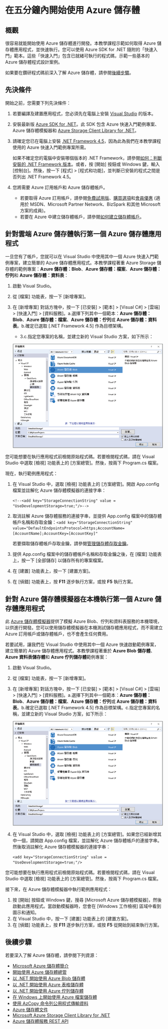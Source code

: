 <properties 
	pageTitle="在五分鐘內開始使用 Azure 儲存體 | Microsoft Azure" 
	description="使用 Azure 儲存體快速入門、Visual Studio 和 Azure 儲存體模擬器，快速掌握 Microsoft Azure Blob、資料表和佇列。在五分鐘內執行第一個 Azure 儲存體應用程式" 
	services="storage" 
	documentationCenter=".net" 
	authors="tamram" 
	manager="carmonm" 
	editor="tysonn"/>

<tags 
	ms.service="storage" 
	ms.workload="storage" 
	ms.tgt_pltfrm="na" 
	ms.devlang="dotnet" 
	ms.topic="get-started-article" 
	ms.date="07/21/2016"
	ms.author="tamram"/>

# 在五分鐘內開始使用 Azure 儲存體 

## 概觀

很容易就能開始使用 Azure 儲存體進行開發。本教學課程示範如何取得 Azure 儲存體應用程式，並快速執行。您可以使用 Azure SDK for .NET 隨附的「快速入門」範本。這些「快速入門」包含已就緒可執行的程式碼，示範一些基本的 Azure 儲存體程式設計案例。

如果要在鑽研程式碼前深入了解 Azure 儲存體，請參閱[後續步驟](#next-steps)。

## 先決條件

開始之前，您需要下列先決條件：

1. 若要編譯及建置應用程式，您必須先在電腦上安裝 [Visual Studio](https://www.visualstudio.com/) 的版本。

2. 安裝最新版 [Azure SDK for .NET](https://azure.microsoft.com/downloads/)。此 SDK 包含 Azure 快速入門範例專案、Azure 儲存體模擬器和 [Azure Storage Client Library for .NET](https://msdn.microsoft.com/library/azure/dn261237.aspx)。

3. 請確定您已在電腦上安裝 [.NET Framework 4.5](http://www.microsoft.com/download/details.aspx?id=30653)，因為此為我們在本教學課程使用的 Azure 快速入門範例專案所需。

	如果不確定您的電腦中安裝哪個版本的 .NET Framework，請參閱[如何：判斷安裝的 .NET Framework 版本](https://msdn.microsoft.com/vstudio/hh925568.aspx)。或者，按 [開始] 按鈕或 Windows 鍵，輸入 [控制台]。然後，按一下 [程式] > [程式和功能]，並判斷已安裝的程式之間是否列出 .NET Framework 4.5。

4. 您將需要 Azure 訂用帳戶和 Azure 儲存體帳戶。

    - 若要取得 Azure 訂用帳戶，請參閱[免費試用版](https://azure.microsoft.com/pricing/free-trial/)、[購買選項](https://azure.microsoft.com/pricing/purchase-options/)和[會員優惠](https://azure.microsoft.com/pricing/member-offers/) (適用於 MSDN、Microsoft Partner Network、BizSpark 和其他 Microsoft 方案的成員)。
    - 若要在 Azure 中建立儲存體帳戶，請參閱[如何建立儲存體帳戶](storage-create-storage-account.md#create-a-storage-account)。

## 針對雲端 Azure 儲存體執行第一個 Azure 儲存體應用程式

一旦您有了帳戶，您就可以在 Visual Studio 中使用其中一個 Azure 快速入門範例專案，建立簡單的 Azure 儲存體應用程式。本教學課程著重 Azure Storage 儲存體的範例專案：**Azure 儲存體：Blob**、**Azure 儲存體：檔案**、**Azure 儲存體：佇列**和 **Azure 儲存體：資料表**：

1. 啟動 Visual Studio。
2. 從 [檔案] 功能表，按一下 [新增專案]。
3. 在 [新增專案] 對話方塊中，按一下 [已安裝] > [範本] > [Visual C#] > [雲端] > [快速入門] > [資料服務]。a.選擇下列其中一個範本：**Azure 儲存體：Blob**、**Azure 儲存體：檔案**、**Azure 儲存體：佇列**或 **Azure 儲存體：資料表**。b.確定已選取 [.NET Framework 4.5] 作為目標架構。
	- 3\.c.指定您專案的名稱，並建立新的 Visual Studio 方案，如下所示：
	
	![Azure 快速入門][Image1]

您可能想要在執行應用程式前檢閱原始程式碼。若要檢閱程式碼，請在 Visual Studio 中選取 [檢視] 功能表上的 [方案總管]。然後，按兩下 Program.cs 檔案。

現在，執行範例應用程式：

1.	在 Visual Studio 中，選取 [檢視] 功能表上的 [方案總管]。開啟 App.config 檔案並註解化 Azure 儲存體模擬器的連接字串：

	`<!--<add key="StorageConnectionString" value = "UseDevelopmentStorage=true;"/>-->`

2.	取消註解 Azure 儲存體服務的連接字串，並提供 App.config 檔案中的儲存體帳戶名稱和存取金鑰：`<add key="StorageConnectionString" value="DefaultEndpointsProtocol=https;AccountName=[AccountName];AccountKey=[AccountKey]"`

	若要擷取儲存體帳戶存取金鑰，請參閱[管理儲存體存取金鑰](storage-create-storage-account.md#manage-your-storage-access-keys)。

3.	提供 App.config 檔案中的儲存體帳戶名稱和存取金鑰之後，在 [檔案] 功能表上，按一下 [全部儲存] 以儲存所有的專案檔案。
4.	在 [建置] 功能表上，按一下 [建置方案]。
5.	在 [偵錯] 功能表上，按 **F11** 逐步執行方案，或按 **F5** 執行方案。


## 針對 Azure 儲存體模擬器在本機執行第一個 Azure 儲存體應用程式

此 [Azure 儲存體模擬器](storage-use-emulator.md)提供了模擬 Azure Blob、佇列和資料表服務的本機環境，以供進行開發。您可以使用儲存體模擬器在本機測試儲存體應用程式，而不需建立 Azure 訂用帳戶或儲存體帳戶，也不會產生任何費用。

若要試用，讓我們在 Visual Studio 中使用其中一個 Azure 快速啟動範例專案，建立簡單的 Azure 儲存體應用程式。本教學課程著重於 **Azure Blob 儲存體**、**Azure 資料表儲存體**和 **Azure 佇列儲存體**範例專案：

1. 啟動 Visual Studio。
2. 從 [檔案] 功能表，按一下 [新增專案]。
3. 在 [新增專案] 對話方塊中，按一下 [已安裝] > [範本] > [Visual C#] > [雲端] > [快速入門] > [資料服務]。a.選擇下列其中一個範本：**Azure 儲存體：Blob**、**Azure 儲存體：檔案**、**Azure 儲存體：佇列**或 **Azure 儲存體：資料表**。b.確定已選取 [.NET Framework 4.5] 作為目標架構。c.指定您專案的名稱，並建立新的 Visual Studio 方案，如下所示：
	
	![Azure 快速入門][Image1]

4.	在 Visual Studio 中，選取 [檢視] 功能表上的 [方案總管]。如果您已經新增其中一個，請開啟 App.config 檔案，並註解化 Azure 儲存體帳戶的連接字串。然後取消註解化 Azure 儲存體模擬器的連接字串：

	`<add key="StorageConnectionString" value = "UseDevelopmentStorage=true;"/>`

您可能想要在執行應用程式前檢閱原始程式碼。若要檢閱程式碼，請在 Visual Studio 中選取 [檢視] 功能表上的 [方案總管]。然後，按兩下 Program.cs 檔案。

接下來，在 Azure 儲存體模擬器中執行範例應用程式：

1.	按 [開始] 按鈕或 Windows 鍵，搜尋 [Microsoft Azure 儲存體模擬器]，然後啟動此應用程式。當啟動模擬器時，您會在 [Windows 工作檢視] 區域中看到圖示和通知。
2.	在 Visual Studio 中，按一下 [建置] 功能表上的 [建置方案]。
3.	在 [偵錯] 功能表上，按 **F11** 逐步執行方案，或按 **F5** 從開始到結束執行方案。

## 後續步驟

若要深入了解 Azure 儲存體，請參閱下列資源：

* [Microsoft Azure 儲存體簡介](storage-introduction.md)
* [開始使用 Azure 儲存體總管](../vs-azure-tools-storage-manage-with-storage-explorer.md)
* [以 .NET 開始使用 Azure Blob 儲存體](storage-dotnet-how-to-use-blobs.md)
* [以 .NET 開始使用 Azure 表格儲存體](storage-dotnet-how-to-use-tables.md)
* [以 .NET 開始使用 Azure 佇列儲存體](storage-dotnet-how-to-use-queues.md)
* [在 Windows 上開始使用 Azure 檔案儲存體](storage-dotnet-how-to-use-files.md)
* [使用 AzCopy 命令列公用程式傳輸資料](storage-use-azcopy.md)
* [Azure 儲存體文件](https://azure.microsoft.com/documentation/services/storage/)
* [Microsoft Azure Storage Client Library for .NET](https://msdn.microsoft.com/library/azure/dn261237.aspx)
* [Azure 儲存體服務 REST API](https://msdn.microsoft.com/library/azure/dd179355.aspx)

[Image1]: ./media/storage-getting-started-guide/QuickStart.png
 

<!---HONumber=AcomDC_0727_2016-->